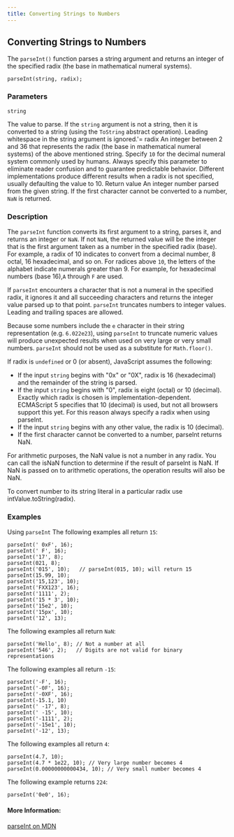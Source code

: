 ```yaml
---
title: Converting Strings to Numbers
---
```

## Converting Strings to Numbers
The `parseInt()` function parses a string argument and returns an integer of the specified radix (the base in mathematical numeral systems).

    parseInt(string, radix);
### Parameters
    string
The value to parse. If the `string` argument is not a string, then it is converted to a string (using the `ToString` abstract operation). Leading whitespace in the string argument is ignored.'=
    radix
An integer between 2 and 36 that represents the radix (the base in mathematical numeral systems) of the above mentioned string. Specify `10` for the decimal numeral system commonly used by humans. Always specify this parameter to eliminate reader confusion and to guarantee predictable behavior. Different implementations produce different results when a radix is not specified, usually defaulting the value to 10.
Return value
An integer number parsed from the given string. If the first character cannot be converted to a number, `NaN` is returned.

### Description

The `parseInt` function converts its first argument to a string, parses it, and returns an integer or `NaN`. If not `NaN`, the returned value will be the integer that is the first argument taken as a number in the specified radix (base). For example, a radix of 10 indicates to convert from a decimal number, 8 octal, 16 hexadecimal, and so on. For radices above `10`, the letters of the alphabet indicate numerals greater than 9. For example, for hexadecimal numbers (base 16),`A` through `F` are used.

If `parseInt` encounters a character that is not a numeral in the specified radix, it ignores it and all succeeding characters and returns the integer value parsed up to that point. `parseInt` truncates numbers to integer values. Leading and trailing spaces are allowed.

Because some numbers include the `e` character in their string representation (e.g. `6.022e23`), using `parseInt` to truncate numeric values will produce unexpected results when used on very large or very small numbers. `parseInt` should not be used as a substitute for `Math.floor()`.

If radix is `undefined` or 0 (or absent), JavaScript assumes the following:

* If the input `string` begins with "0x" or "0X", radix is 16 (hexadecimal) and the remainder of the string is parsed.
* If the input `string` begins with "0", radix is eight (octal) or 10 (decimal).  Exactly which radix is chosen is implementation-dependent.  ECMAScript 5 specifies that 10 (decimal) is used, but not all browsers support this yet.  For this reason always specify a radix when using parseInt.
* If the input `string` begins with any other value, the radix is 10 (decimal).
* If the first character cannot be converted to a number, parseInt returns NaN.

For arithmetic purposes, the NaN value is not a number in any radix. You can call the isNaN function to determine if the result of parseInt is NaN. If NaN is passed on to arithmetic operations, the operation results will also be NaN.

To convert number to its string literal in a particular radix use intValue.toString(radix).

### Examples

Using `parseInt`
The following examples all return `15`:

    parseInt(' 0xF', 16);
    parseInt(' F', 16);
    parseInt('17', 8);
    parseInt(021, 8);
    parseInt('015', 10);   // parseInt(015, 10); will return 15
    parseInt(15.99, 10);
    parseInt('15,123', 10);
    parseInt('FXX123', 16);
    parseInt('1111', 2);
    parseInt('15 * 3', 10);
    parseInt('15e2', 10);
    parseInt('15px', 10);
    parseInt('12', 13);
The following examples all return `NaN`:

    parseInt('Hello', 8); // Not a number at all
    parseInt('546', 2);   // Digits are not valid for binary representations
The following examples all return `-15`:

    parseInt('-F', 16);
    parseInt('-0F', 16);
    parseInt('-0XF', 16);
    parseInt(-15.1, 10)
    parseInt(' -17', 8);
    parseInt(' -15', 10);
    parseInt('-1111', 2);
    parseInt('-15e1', 10);
    parseInt('-12', 13);
The following examples all return `4`:

    parseInt(4.7, 10);
    parseInt(4.7 * 1e22, 10); // Very large number becomes 4
    parseInt(0.00000000000434, 10); // Very small number becomes 4
The following example returns `224`:

    parseInt('0e0', 16);

#### More Information:
<a href="https://developer.mozilla.org/en-US/docs/Web/JavaScript/Reference/Operators/Comparison_Operators">parseInt on MDN</a>

